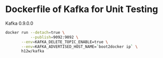 Dockerfile of Kafka for Unit Testing
====================================

Kafka 0.9.0.0

```bash
docker run --detach=true \
           --publish=9092:9092 \
	   --env=KAFKA_DELETE_TOPIC_ENABLE=true \
	   --env=KAFKA_ADVERTISED_HOST_NAME=`boot2docker ip` \
	   h12w/kafka
```
